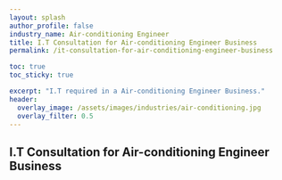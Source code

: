 ```yaml
---
layout: splash 
author_profile: false 
industry_name: Air-conditioning Engineer
title: I.T Consultation for Air-conditioning Engineer Business
permalink: /it-consultation-for-air-conditioning-engineer-business

toc: true
toc_sticky: true

excerpt: "I.T required in a Air-conditioning Engineer Business."
header:
  overlay_image: /assets/images/industries/air-conditioning.jpg
  overlay_filter: 0.5 
---
```


## I.T Consultation for Air-conditioning Engineer Business